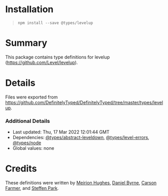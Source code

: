 # Installation
> `npm install --save @types/levelup`

# Summary
This package contains type definitions for levelup (https://github.com/Level/levelup).

# Details
Files were exported from https://github.com/DefinitelyTyped/DefinitelyTyped/tree/master/types/levelup.

### Additional Details
 * Last updated: Thu, 17 Mar 2022 12:01:44 GMT
 * Dependencies: [@types/abstract-leveldown](https://npmjs.com/package/@types/abstract-leveldown), [@types/level-errors](https://npmjs.com/package/@types/level-errors), [@types/node](https://npmjs.com/package/@types/node)
 * Global values: none

# Credits
These definitions were written by [Meirion Hughes](https://github.com/MeirionHughes), [Daniel Byrne](https://github.com/danwbyrne), [Carson Farmer](https://github.com/carsonfarmer), and [Steffen Park](https://github.com/istherepie).
